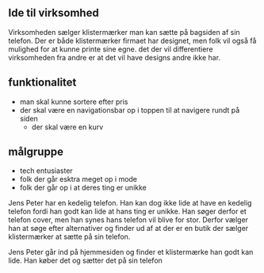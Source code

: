 ## Ide til virksomhed
Virksomheden sælger klistermærker man kan sætte på bagsiden af sin telefon. Der er både klistermærker firmaet har designet, men folk vil også få mulighed for at kunne printe sine egne. det der vil differentiere virksomheden fra andre er at det vil have designs andre ikke har.

## funktionalitet
 - man skal kunne sortere efter pris
 - der skal være en navigationsbar op i toppen til
 at navigere rundt på siden
    - der skal være en kurv


## målgruppe
- tech entusiaster
- folk der går esktra meget op i mode
- folk der går op i at deres ting er unikke

Jens Peter har en kedelig telefon. Han kan dog ikke lide at have en kedelig telefon fordi han godt kan lide at hans ting er unikke. Han søger derfor et telefon cover, men han synes hans telefon vil blive for stor. Derfor vælger han at søge efter alternativer og finder ud af at der er en butik der sælger klistermærker at sætte på sin telefon.

Jens Peter går ind på hjemmesiden og finder et klistermærke han godt kan lide. Han køber det og sætter det på sin telefon